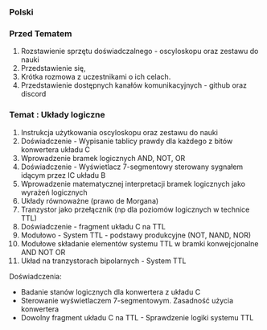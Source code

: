 ### Polski

### Przed Tematem

1. Rozstawienie sprzętu doświadczalnego - oscyloskopu oraz zestawu do nauki
2. Przedstawienie się,
3. Krótka rozmowa z uczestnikami o ich celach. 
4. Przedstawienie dostępnych kanałów komunikacyjnych - github oraz discord

### Temat : Układy logiczne

1. Instrukcja użytkowania oscyloskopu oraz zestawu do nauki
2. Doświadczenie - Wypisanie tablicy prawdy dla każdego z bitów konwertera układu C
3. Wprowadzenie bramek logicznych AND, NOT, OR
4. Doświadczenie - Wyświetlacz 7-segmentowy sterowany sygnałem idącym przez IC układu B
5. Wprowadzenie matematycznej interpretacji bramek logicznych jako wyrażeń logicznych
6. Układy równoważne (prawo de Morgana)
7. Tranzystor jako przełącznik (np dla poziomów logicznych w technice TTL)
8. Doświadczenie - fragment układu C na TTL
9. Modułowo - System TTL - podstawy produkcyjne (NOT, NAND, NOR)
10. Modułowe składanie elementów systemu TTL w bramki konwejcjonalne AND NOT OR
11. Układ na tranzystorach bipolarnych - System TTL 

Doświadczenia:
- Badanie stanów logicznych dla konwertera z układu C
- Sterowanie wyświetlaczem 7-segmentowym. Zasadność użycia konwertera
- Dowolny fragment układu C na TTL - Sprawdzenie logiki systemu TTL


